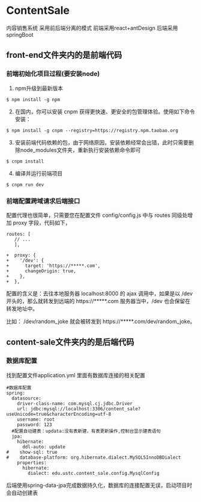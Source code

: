 # ContentSale
内容销售系统
采用前后端分离的模式
前端采用react+antDesign
后端采用springBoot
## front-end文件夹内的是前端代码
### 前端初始化项目过程(要安装node)
1. npm升级到最新版本 
```
$ npm install -g npm
```
2. 在国内，你可以安装 cnpm 获得更快速、更安全的包管理体验。使用如下命令安装：
```
$ npm install -g cnpm --registry=https://registry.npm.taobao.org
```
3. 安装前端代码依赖的包，由于网络原因，安装依赖经常会出错，此时只需要删除node_modules文件夹，重新执行安装依赖命令即可
```
$ cnpm install
```
4. 编译并运行前端项目
```
$ cnpm run dev
```
### 前端配置跨域请求后端接口
配置代理也很简单，只需要您在配置文件 config/config.js 中与 routes 同级处增加 proxy 字段，代码如下，
```
routes: [
   // ...
   ],

+  proxy: {
+    '/dev': {
+      target: 'https://*****.com',
+      changeOrigin: true,
+    },
+  },
```
配置的含义是：去往本地服务器 localhost:8000 的 ajax 调用中，如果是以 /dev 开头的，那么就转发到远端的 https://*****.com 服务器当中，/dev 也会保留在转发地址中。

比如：
/dev/random_joke 就会被转发到 https://*****.com/dev/random_joke。

## content-sale文件夹内的是后端代码
### 数据库配置
找到配置文件application.yml 里面有数据库连接的相关配置
```
#数据库配置
spring:
  datasource:
    driver-class-name: com.mysql.cj.jdbc.Driver
    url: jdbc:mysql://localhost:3306/content_sale?useUnicode=true&characterEncoding=utf-8
    username: root
    password: 123
  #配置自动建表：updata:没有表新建，有表更新操作,控制台显示建表语句
  jpa:
    hibernate:
      ddl-auto: update
#    show-sql: true
#    database-platform: org.hibernate.dialect.MySQL5InnoDBDialect
    properties:
      hibernate:
        dialect: edu.ustc.content_sale.config.MysqlConfig
```
后端使用spring-data-jpa完成数据持久化，数据库的连接配置无误，启动项目时会自动创建表
